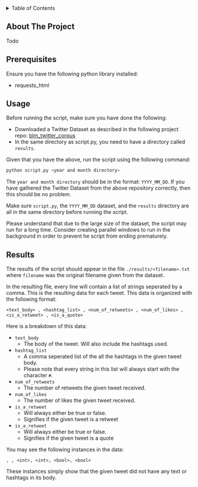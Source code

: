 <div id="top"></div>
<!-- TABLE OF CONTENTS -->
<details>
  <summary>Table of Contents</summary>
  <ol>
    <li>
        <a href="#about-the-project">About The Project</a>
    </li>
    <li>
        <a href="#prerequisites">Prerequisites</a>
    </li>
    <li>
        <a href="#usage">Usage</a>
    </li>
    <li>
        <a href="#results">Results</a>
    </li>
  </ol>
</details>



<!-- ABOUT THE PROJECT -->
## About The Project
Todo

<!-- GETTING STARTED -->
## Prerequisites
Ensure you have the following python library installed:
* requests_html

<!-- USAGE EXAMPLES -->
## Usage
Before running the script, make sure you have done the following:

* Downloaded a Twitter Dataset as described in the following project repo: [blm_twitter_corpus](https://github.com/sjgiorgi/blm_twitter_corpus)
* In the same directory as script.py, you need to have a directory called `results`.

Given that you have the above, run the script using the following command:

```sh
python script.py <year and month directory>
```
The `year and month directory` should be in the format: `YYYY_MM_DD`. If you have gathered the Twitter Dataset from the above repository correctly, then this should be no problem.

Make sure `script.py`, the `YYYY_MM_DD` dataset, and the `results` directory are all in the same directory before running the script.

Please understand that due to the large size of the dataset, the script may run for a long time. Consider creating parallel windows to run in the background in order to prevent he script from ending prematurely.

## Results
The results of the script should appear in the file `./results/<filename>.txt` where `filename` was the original filename given from the dataset.

In the resulting file, every line will contain a list of strings seperated by a comma. This is the resulting data for each tweet. This data is organized with the following format:

`<text_body> , <hashtag_list> , <num_of_retweets> , <num_of_likes> , <is_a_retweet> , <is_a_quote>`

Here is a breakdown of this data:
* `text_body`
    * The body of the tweet. Will also include the hashtags used.
* `hashtag_list`
    * A comma seperated list of the all the hashtags in the given tweet body.
    * Please note that every string in this list will always start with the character `#`.
* `num_of_retweets`
    * The number of retweets the given tweet received.
* `num_of_likes`
    * The number of likes the given tweet received.
* `is_a_retweet`
    * Will always either be true or false. 
    * Signifies if the given tweet is a retweet
* `is_a_retweet`
    * Will always either be true or false. 
    * Signifies if the given tweet is a quote

You may see the following instances in the data:

`, , <int>, <int>, <bool>, <bool>`

These instances simply show that the given tweet did not have any text or hashtags in its body.